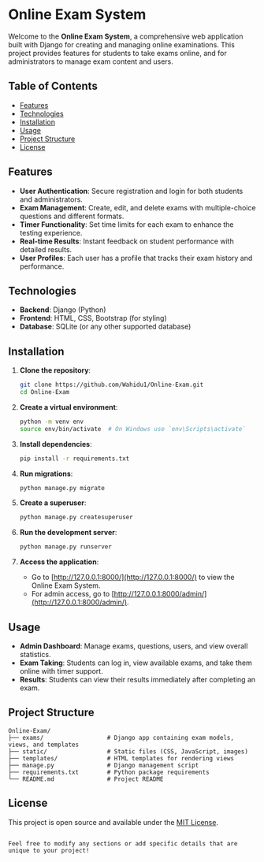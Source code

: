 # Online Exam System

Welcome to the **Online Exam System**, a comprehensive web application built with Django for creating and managing online examinations. This project provides features for students to take exams online, and for administrators to manage exam content and users.

## Table of Contents
- [Features](#features)
- [Technologies](#technologies)
- [Installation](#installation)
- [Usage](#usage)
- [Project Structure](#project-structure)
- [License](#license)

## Features

- **User Authentication**: Secure registration and login for both students and administrators.
- **Exam Management**: Create, edit, and delete exams with multiple-choice questions and different formats.
- **Timer Functionality**: Set time limits for each exam to enhance the testing experience.
- **Real-time Results**: Instant feedback on student performance with detailed results.
- **User Profiles**: Each user has a profile that tracks their exam history and performance.

## Technologies

- **Backend**: Django (Python)
- **Frontend**: HTML, CSS, Bootstrap (for styling)
- **Database**: SQLite (or any other supported database)

## Installation

1. **Clone the repository**:
   ```bash
   git clone https://github.com/Wahidu1/Online-Exam.git
   cd Online-Exam
   ```

2. **Create a virtual environment**:
   ```bash
   python -m venv env
   source env/bin/activate  # On Windows use `env\Scripts\activate`
   ```

3. **Install dependencies**:
   ```bash
   pip install -r requirements.txt
   ```

4. **Run migrations**:
   ```bash
   python manage.py migrate
   ```

5. **Create a superuser**:
   ```bash
   python manage.py createsuperuser
   ```

6. **Run the development server**:
   ```bash
   python manage.py runserver
   ```

7. **Access the application**:
   - Go to [http://127.0.0.1:8000/](http://127.0.0.1:8000/) to view the Online Exam System.
   - For admin access, go to [http://127.0.0.1:8000/admin/](http://127.0.0.1:8000/admin/).

## Usage

- **Admin Dashboard**: Manage exams, questions, users, and view overall statistics.
- **Exam Taking**: Students can log in, view available exams, and take them online with timer support.
- **Results**: Students can view their results immediately after completing an exam.

## Project Structure

```plaintext
Online-Exam/
├── exams/                  # Django app containing exam models, views, and templates
├── static/                 # Static files (CSS, JavaScript, images)
├── templates/              # HTML templates for rendering views
├── manage.py               # Django management script
├── requirements.txt        # Python package requirements
└── README.md               # Project README
```

## License

This project is open source and available under the [MIT License](LICENSE).
```

Feel free to modify any sections or add specific details that are unique to your project!
